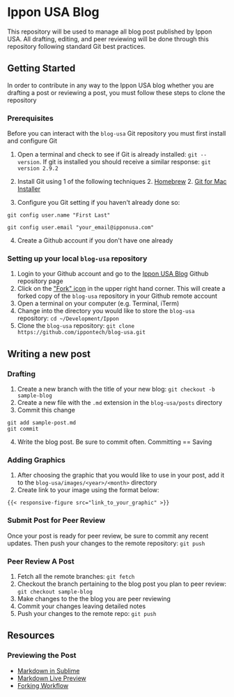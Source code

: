 # Ippon USA Blog

This repository will be used to manage all blog post published by Ippon USA. All drafting, editing, and peer reviewing will be done through this repository following standard Git best practices. 

## Getting Started

In order to contribute in any way to the Ippon USA blog whether you are drafting a post or reviewing a post, you must follow these steps to clone the repository

### Prerequisites

Before you can interact with the `blog-usa` Git repository you must first install and configure Git

1. Open a terminal and check to see if Git is already installed: `git --version`. If git is installed you should receive a similar response: `git version 2.9.2`

2. Install Git using 1 of the following techniques
	2. [Homebrew](https://gist.github.com/derhuerst/1b15ff4652a867391f03#file-mac-md)
	2. [Git for Mac Installer](https://www.atlassian.com/git/tutorials/install-git)
3. Configure you Git setting if you haven't already done so:
```
git config user.name "First Last"
```
```
git config user.email "your_email@ipponusa.com"
```
4. Create a Github account if you don't have one already

### Setting up your local `blog-usa` repository

1. Login to your Github account and go to the [Ippon USA Blog](https://github.com/ippontech/blog-usa) Github repository page
2. Click on the ["Fork" icon](https://github.com/jhennin/blog-usa/blob/master/images/2018/02/fork_image.png) in the upper right hand corner. This will create a forked copy of the `blog-usa` repository in your Github remote account
3. Open a terminal on your computer (e.g. Terminal, iTerm)
4. Change into the directory you would like to store the `blog-usa` repository: `cd ~/Development/Ippon`
5. Clone the `blog-usa` repository: `git clone https://github.com/ippontech/blog-usa.git`

## Writing a new post

### Drafting

1. Create a new branch with the title of your new blog: `git checkout -b sample-blog`  
2. Create a new file with the `.md` extension in the `blog-usa/posts` directory
3. Commit this change
```
git add sample-post.md
git commit
```
4. Write the blog post. Be sure to commit often. Committing == Saving

### Adding Graphics

1. After choosing the graphic that you would like to use in your post, add it to the `blog-usa/images/<year>/<month>` directory
2. Create link to your image using the format below:
```
{{< responsive-figure src="link_to_your_graphic" >}}
```

### Submit Post for Peer Review

Once your post is ready for peer review, be sure to commit any recent updates. Then push your changes to the remote repository: `git push`

### Peer Review A Post

1. Fetch all the remote branches: `git fetch`
2. Checkout the branch pertaining to the blog post you plan to peer review: `git checkout sample-blog`
3. Make changes to the the blog you are peer reviewing
4. Commit your changes leaving detailed notes
5. Push your changes to the remote repo: `git push`

## Resources

### Previewing the Post

* [Markdown in Sublime](http://cheng.logdown.com/posts/2015/06/30/sublime-text-3-markdown)
* [Markdown Live Preview](http://markdownlivepreview.com)
* [Forking Workflow](https://www.atlassian.com/git/tutorials/comparing-workflows/forking-workflow)

